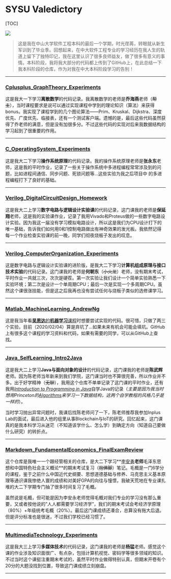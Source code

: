 # SYSU Valedictory

[TOC]

![](http://5b0988e595225.cdn.sohucs.com/q_70,c_zoom,w_640/images/20180127/4c41d86361d549b2966a65df2416bdfc.jpeg)



> 这是我在中山大学软件工程本科的最后一个学期，时光荏苒，转眼就从新生军训到了毕业季。回想起来，在中大软件工程专业的学习经历在我人生的轨道上留下了独特印记，我在这里认识了很多良师益友，做了很多有意义的事情。本科阶段，我将我大部分的代码都上传到了GitHub上，在此总结一下我本科阶段的仓库，作为对我在中大本科阶段学习的告别！

---

### [Cplusplus_GraphTheory_Experiments](https://github.com/LovelyBuggies/Cplusplus_GraphTheory_Experiments)

这是我大一下学习**离散数学**的代码记录。我离散数学的老师是**乔海燕**老师（~~帮主~~），当时课程要求是说可以通过实现课程中学到的理论知识（算法）来获得bonus。我实现了课程学到的几个图论算法——Prim、Kruskal、Dijkstra、深度优先、广度优先、临接表，还有一个测试客户端。遗憾的是，最后这些代码虽然获得了乔老师的满意，但是没有加很多分。不过这些代码的实现对后来我数据结构的学习起到了很重要的作用。

---

### [C_OperatingSystem_Experiments](https://github.com/LovelyBuggies/C_OperatingSystem_Experiments)

这是我大二下学习**操作系统原理**的代码记录。我的操作系统原理老师是**张永东**老师，这是我的平时作业，记录了一些关于操作系统中多进程编程常常涉及到的问题，比如进程间通信、同步问题、死锁问题等...这些实验为我之后项目中 的多进程编程打下了良好的基础。

---

### [Verilog_DigitalCircuitDesign_Homework](https://github.com/LovelyBuggies/Verilog_DigitalCircuitDesign_Homework)

这是我大二上学习**数字电路与逻辑设计实验课**的代码记录，这门课我的老师是**保延翔**老师，这是我的实验课作业，记录了我用Vivado和Proteus做的一些数字电路设计实验。因为我这一届没有学习模拟电路设计，所以这是我们为CPU设计打下的唯一基础，告诉我们如何用0和1控制电路做出有神奇效果的发光板。我依然记得每一个作业检查实验课的前一晚，同学们彻夜烧板子发出的叹息。

---

### [Verilog_ComputerOrganization_Experiments](https://github.com/LovelyBuggies/Verilog_ComputerOrganization_Experiments)

这是数字电路与逻辑设计实验课的进阶版，是我大二下学习**计算机组成原理与接口技术实验**的代码记录。这门课我的老师是**何朝东**（~~小火龙~~）老师，没有期末考试，平时作业一共就三次，次次是硬茬。第一次实验让我们设计一个简单实验熟悉一下实验环境；第二次是设计一个单周期CPU；最后一次是实现一个多周期CPU。虽然这个课很涨技能，但是这之后我再也没有尝试任何与烧板子类似的选修课学习。

---

### [Matlab_MachineLearning_AndrewNg](https://github.com/LovelyBuggies/Matlab_MachineLearning_AndrewNg)

这是我当年看[**吴恩达**的**机器学习**课程](https://www.bilibili.com/video/av50747658/)时想要尝试实现的代码。很可惜，只做了两三个实验，目前（2020/02/04）算是弃坑了…如果未来有机会可能会填坑。GitHub上有很多这个课程的学习资料和代码，如果有需要的同学，可以从GitHub上查找。

---

### [Java_SelfLearning_Intro2Java](https://github.com/LovelyBuggies/Java_SelfLearning_Intro2Java)

这是我大二上学习**Java与面向对象的设计**的代码记录，这门课我的老师是**陈武辉**老师。因为陈老师当年新来到我们学院，这门课当时也不算很完善，所以作业并不多。出于好学精神（~~无聊~~），我用这个仓库不单单记录了这门课的平时作业，还有我用[*Introduction to Programming in Java*](https://introcs.cs.princeton.edu/java/home/)自学Java的记录（*主要是因为我当时想用Princeton的[Algorithms](https://algs4.cs.princeton.edu/home/)来学习一下数据结构，这两个自学教程的风格几乎是一样的*）。

当时学习抛出异常问题时，我课后找陈老师问了一下，陈老师推荐我参加Inplus Lab的面试，最后进入他的组里从事Blockchain与IoT的研究。回忆起来，这门课真的是我本科学习从迷茫（不知道该学什么、怎么学）到确定方向（知道自己要做什么研究）的转折点。

---

### [Markdown_FundamentalEconomics_FinalExamReview](https://github.com/LovelyBuggies/Markdown_FundamentalEconomics_FinalExamReview)

这个仓库是我唯一一个跟经管相关的仓库，是大二下学习**[李安勇](https://www.zhihu.com/question/51500906)**老师**毛泽东思想和中国特色社会主义概论**的期末考试复习（~~抱佛脚~~）笔记。毛概是一门6学分的课程，鉴于之前什么中国近代史纲要、思想道德基础与修养、马克思主义基本原理等通识课我惨绝人寰的成绩和对美好GPA的向往与憧憬，我破天荒地在专业课扎堆的大二下学期专门抽了很多时间复习了毛概。

虽然说是毛概，但可能是因为李安永老师觉得毛概对我们专业的学习没有那么重要，又或者按他说的”人人都需要学习经济学”，我们的期末考试会考经济学原理（80%）+年级统考毛概（20%）。最后这门课成绩还凑合，总算没有拖大后退。但是评分标准也是很迷，不过我们学校已经习惯了。

---

### [MultimediaTechnology_Experiments](https://github.com/LovelyBuggies/MultimediaTechnology_Experiments)

这是我大三上学习**多媒体技术**的代码记录，这门课我的老师是**杨猛**老师。感觉这个课的作业涉及知识面很广、有点杂，包括计算机视觉、密码学等很多领域的知识。不过当时这个课挺注重期末考试的，虽然平时作业做得特别认真，但期末开卷有个20分的大题没找到位置，导致这门课成绩立刻崩盘。

---

